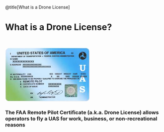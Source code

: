 <div class="slide-bg-style-left"></div><div class="slide-bg-style-right"></div>

@title[What is a Drone License]

# What is a Drone License?

<br>

<div class="left">

![Logo](assets/img/remotepilotlicense.png)

</div>

<div class="right">
<h3>The FAA Remote Pilot Certificate (a.k.a. Drone License) allows operators to fly a UAS for work, business, or non-recreational reasons</h3>
<!-- <span style="font-size:30px;">The FAA Remote Pilot Certificate (a.k.a. Drone License) allows operators to fly a UAS for work, business, or non-recreational reasons</span> -->

</div>
